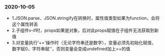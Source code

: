 ### 2020-10-05
* 1.JSON.parse、JSON.stringify在转换时，属性值类型如果为function，会将这个属性转丢
* 2.子组件v-if时，props如果是对象，后对此props赋值在子组件无法获取到新值
* 3.对变量执行'+='操作时（无论字符串还是数字），变量必须先初始化赋值，数字赋0，字符串赋''，否则变量会变成undefined加上=+的值

